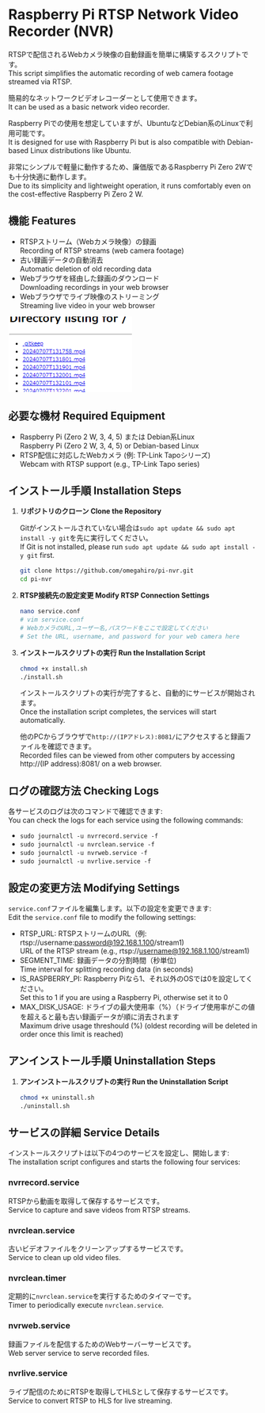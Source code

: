 # Raspberry Pi RTSP Network Video Recorder (NVR)

RTSPで配信されるWebカメラ映像の自動録画を簡単に構築するスクリプトです。<br>
This script simplifies the automatic recording of web camera footage streamed via RTSP.


簡易的なネットワークビデオレコーダーとして使用できます。<br>
It can be used as a basic network video recorder.

Raspberry Piでの使用を想定していますが、UbuntuなどDebian系のLinuxで利用可能です。<br>
It is designed for use with Raspberry Pi but is also compatible with Debian-based Linux distributions like Ubuntu.

非常にシンプルで軽量に動作するため、廉価版であるRaspberry Pi Zero 2Wでも十分快適に動作します。<br>
 Due to its simplicity and lightweight operation, it runs comfortably even on the cost-effective Raspberry Pi Zero 2 W.

## 機能 Features
- RTSPストリーム（Webカメラ映像）の録画<br>
  Recording of RTSP streams (web camera footage)
- 古い録画データの自動消去<br>
  Automatic deletion of old recording data
- Webブラウザを経由した録画のダウンロード<br>
  Downloading recordings in your web browser
- Webブラウザでライブ映像のストリーミング<br>
  Streaming live video in your web browser
  

![Example Image](https://github.com/omegahiro/pi-nvr/blob/master/docs/images/webdashboard.png)

## 必要な機材 Required Equipment
- Raspberry Pi (Zero 2 W, 3, 4, 5) または Debian系Linux<br>
  Raspberry Pi (Zero 2 W, 3, 4, 5) or Debian-based Linux
- RTSP配信に対応したWebカメラ (例: TP-Link Tapoシリーズ)<br>
  Webcam with RTSP support (e.g., TP-Link Tapo series)

## インストール手順 Installation Steps

1. **リポジトリのクローン Clone the Repository**

   Gitがインストールされていない場合は`sudo apt update && sudo apt install -y git`を先に実行してください。<br>
   If Git is not installed, please run `sudo apt update && sudo apt install -y git` first.
    ```sh
    git clone https://github.com/omegahiro/pi-nvr.git
    cd pi-nvr
    ```

2. **RTSP接続先の設定変更 Modify RTSP Connection Settings**
    ```sh
    nano service.conf
    # vim service.conf
    # WebカメラのURL,ユーザー名,パスワードをここで設定してください
    # Set the URL, username, and password for your web camera here
    ```

3. **インストールスクリプトの実行 Run the Installation Script**
    ```sh
    chmod +x install.sh
    ./install.sh
    ```
    インストールスクリプトの実行が完了すると、自動的にサービスが開始されます。<br>
    Once the installation script completes, the services will start automatically.

    他のPCからブラウザで`http://(IPアドレス):8081/`にアクセスすると録画ファイルを確認できます。<br>
    Recorded files can be viewed from other computers by accessing http://(IP address):8081/ on a web browser.

## ログの確認方法 Checking Logs
各サービスのログは次のコマンドで確認できます:<br>
You can check the logs for each service using the following commands:
 - `sudo journalctl -u nvrrecord.service -f`
 - `sudo journalctl -u nvrclean.service -f`
 - `sudo journalctl -u nvrweb.service -f`
 - `sudo journalctl -u nvrlive.service -f`

## 設定の変更方法 Modifying Settings
 `service.conf`ファイルを編集します。以下の設定を変更できます:<br>
Edit the `service.conf` file to modify the following settings:

 - RTSP_URL: RTSPストリームのURL（例: rtsp://username:password@192.168.1.100/stream1)<br>
   URL of the RTSP stream (e.g., rtsp://username@192.168.1.100/stream1)
 - SEGMENT_TIME: 録画データの分割時間（秒単位)<br>
   Time interval for splitting recording data (in seconds)
 - IS_RASPBERRY_PI: Raspberry Piなら1、それ以外のOSでは0を設定してください。<br>
   Set this to 1 if you are using a Raspberry Pi, otherwise set it to 0
 - MAX_DISK_USAGE: ドライブの最大使用率（%）（ドライブ使用率がこの値を超えると最も古い録画データが順に消去されます<br>
   Maximum drive usage threshould (%) (oldest recording will be deleted in order once this limit is reached)

## アンインストール手順 Uninstallation Steps
1. **アンインストールスクリプトの実行 Run the Uninstallation Script**
    ```sh
    chmod +x uninstall.sh
    ./uninstall.sh
    ```

## サービスの詳細 Service Details
インストールスクリプトは以下の4つのサービスを設定し、開始します:<br>
The installation script configures and starts the following four services:

### nvrrecord.service
RTSPから動画を取得して保存するサービスです。<br>
Service to capture and save videos from RTSP streams.

### nvrclean.service
古いビデオファイルをクリーンアップするサービスです。<br>
Service to clean up old video files.

### nvrclean.timer
定期的に`nvrclean.service`を実行するためのタイマーです。<br>
Timer to periodically execute `nvrclean.service`.

### nvrweb.service
録画ファイルを配信するためのWebサーバーサービスです。<br>
Web server service to serve recorded files.

### nvrlive.service
ライブ配信のためにRTSPを取得してHLSとして保存するサービスです。<br>
Service to convert RTSP to HLS for live streaming.
